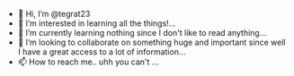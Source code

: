 - 👋 Hi, I’m @tegrat23
- 👀 I’m interested in learning all the things!...
- 🌱 I’m currently learning nothing since I don't like to read anything...
- 💞️ I’m looking to collaborate on something huge and important since well
I have a great access to a lot of information...
- 📫 How to reach me.. uhh you can't ...

<!---
Tegrat23 is a ✨ Celestial God ✨ repository because reasons
You can click the Preview link to take a look at your changes.
--->
